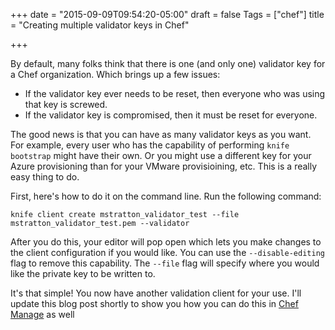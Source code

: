 +++
date = "2015-09-09T09:54:20-05:00"
draft = false
Tags = ["chef"]
title = "Creating multiple validator keys in Chef"

+++

By default, many folks think that there is one (and only one) validator key for a Chef organization. Which brings up a few issues:

* If the validator key ever needs to be reset, then everyone who was using that key is screwed.
* If the validator key is compromised, then it must be reset for everyone.

The good news is that you can have as many validator keys as you want. For example, every user who has the capability of performing `knife bootstrap` might have their own. Or you might use a different key for your Azure provisioning than for your VMware provisioining, etc. This is a really easy thing to do.

First, here's how to do it on the command line. Run the following command:

`knife client create mstratton_validator_test --file mstratton_validator_test.pem --validator`

After you do this, your editor will pop open which lets you make changes to the client configuration if you would like. You can use the `--disable-editing` flag to remove this capability. The `--file` flag will specify where you would like the private key to be written to.

It's that simple! You now have another validation client for your use. I'll update this blog post shortly to show you how you can do this in [Chef Manage](https://docs.chef.io/manage.html) as well
